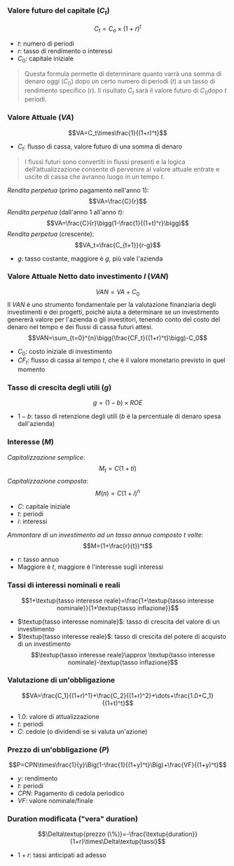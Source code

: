 ### Valore futuro del capitale ($C_t$)
$$C_t=C_o\times(1+r)^t$$
- $t$: numero di periodi 
- $r$: tasso di rendimento o interessi
- $C_0$: capitale iniziale
>Questa formula permette di determinare quanto varrà una somma di denaro oggi ($C_0$​) dopo un certo numero di periodi ($t$) a un tasso di rendimento specifico ($r$). Il risultato $C_t$​ sarà il valore futuro di $C_0$​ dopo $t$ periodi.
### Valore Attuale ($VA$)
$$VA=C_t\times\frac{1}{(1+r)^t}$$
- $C_t$: flusso di cassa, valore futuro di una somma di denaro
>I flussi futuri sono convertiti in flussi presenti e la logica dell’attualizzazione consente di pervenire al valore attuale entrate e uscite di cassa che avranno luogo in un tempo $t$.

*Rendita perpetua* (primo pagamento nell'anno $1$):
$$VA=\frac{C}{r}$$
*Rendita perpetua* (dall'anno $1$ all'anno $t$):
$$VA=\frac{C}{r}\bigg(1-\frac{1}{(1+t)^r}\bigg)$$
*Rendita perpetua* (crescente):
$$VA_t=\frac{C_{t+1}}{r-g}$$
- $g$: tasso costante, maggiore è $g$, più vale l'azienda
### Valore Attuale Netto dato investimento $I$ ($VAN$)
$$VAN=VA+C_0$$
Il $VAN$ è uno strumento fondamentale per la valutazione finanziaria degli investimenti e dei progetti, poiché aiuta a determinare se un investimento genererà valore per l'azienda o gli investitori, tenendo conto del costo del denaro nel tempo e dei flussi di cassa futuri attesi.
$$VAN=\sum_{t=0}^{n}\bigg(\frac{CF_t}{(1+r)^t}\bigg)-C_0$$
- $C_0$: costo iniziale di investimento
-  $CF_t$: flusso di cassa al tempo $t$, che è il valore monetario previsto in quel momento

### Tasso di crescita degli utili ($g$)
$$g=(1-b)\times ROE$$
- $1-b$: tasso di retenzione degli utili ($b$ è la percentuale di denaro spesa dall'azienda)
### Interesse ($M$)
*Capitalizzazione semplice*:
$$M_t=C(1+ti)$$
*Capitalizzazione composta*:
$$M(n)=C(1+i)^n$$
- $C$: capitale iniziale
- $t$: periodi
- $i$: interessi

*Ammontare di un investimento ad un tasso annuo composto* $t$ *volte*:
$$M=(1+\frac{r}{t})^t$$
- $r$: tasso annuo
- Maggiore è $t$, maggiore è l'interesse sugli interessi
### Tassi di interessi nominali e reali
$$1+\textup{tasso interesse reale}=\frac{1+\textup{tasso interesse nominale}}{1+\textup{tasso inflazione}}$$
- $\textup{tasso interesse nominale}$: tasso di crescita del valore di un investimento
- $\textup{tasso interesse reale}$: tasso di crescita del potere di acquisto di un investimento
$$\textup{tasso interesse reale}\approx \textup{tasso interesse nominale}-\textup{tasso  inflazione}$$
### Valutazione di un'obbligazione
$$VA=\frac{C_1}{(1+r)^1}+\frac{C_2}{(1+r)^2}+\dots+\frac{1.0+C_1}{(1+t)^t}$$
- $1.0$: valore di attualizzazione
- $t$: periodi
- $C$: cedole (o dividendi se si valuta un'azione)
### Prezzo di un'obbligazione ($P$)
$$P=CPN\times\frac{1}{y}\Big(1-\frac{1}{(1+y)^t}\Big)+\frac{VF}{(1+y)^t}$$
- $y$: rendimento
- $t$: periodi
- $CPN$: Pagamento di cedola periodico
- $VF$: valore nominale/finale
### Duration modificata ("vera" duration)
$$\Delta\textup{prezzo (\%)}=-\frac{\textup{duration}}{1+r}\times\Delta\textup{tassi}$$
- $1+r$: tassi anticipati ad adesso